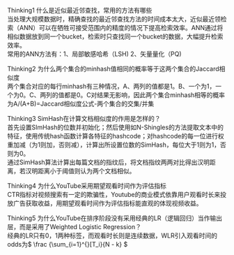 Thinking1	什么是近似最近邻查找，常用的方法有哪些    
当处理大规模数据时，精确查找的最近邻查找方法的时间成本太大，近似最近领检索（ANN）可以在牺牲可接受范围内的精度的情况下提高检索效率。ANN通过将相似数据放到同一个bucket，检索时只查找同一个bucket的数据，大幅提升检索效率。    
常用的ANN方法有：1、局部敏感哈希（LSH) 2、矢量量化（PQ)    
    
Thinking2	为什么两个集合的minhash值相同的概率等于这两个集合的Jaccard相似度    
两个集合对应的每行minhash有三种情况，A、两列的值都是1。B、一个为1，一个为0。C、两列的值都是0。C对结果无影响，因此两个集合minhash相等的概率为A/(A+B)=Jaccard相似度公式-两个集合的交集/并集    
    
Thinking3	SimHash在计算文档相似度的作用是怎样的？    
首先设置SImHash的位数并初始化；然后使用如N-Shingles的方法提取文本中的特征，使用传统hash函数计算各特征的hashcode；对hashcode的每一位进行权重加减（为1则加，否则减），计算出所设置位数的SimHash，每位大于1则为1，否则为0。    
通过SimHash算法计算出每篇文档的指纹后，将文档指纹两两对比得出汉明距离，若汉明距离小于阈值则认为两个文档相似。    
    
Thinking4	为什么YouTube采用期望观看时间作为评估指标    
CTR指标对视频搜索有一定的欺骗性，Youtube的商业模式依靠用户观看时长来投放广告获取收益，用期望观看时间作为评估指标能直观的体现视频收益。    
    
Thinking5	为什么YouTube在排序阶段没有采用经典的LR（逻辑回归）当作输出层，而是采用了Weighted Logistic Regression？    
经典的LR只有0，1两种标签，而观看时长则是连续数据，WLR引入观看时间的odds为$ \frac {\sum_{i=1}^{}[T_i}{N - k} $     
    